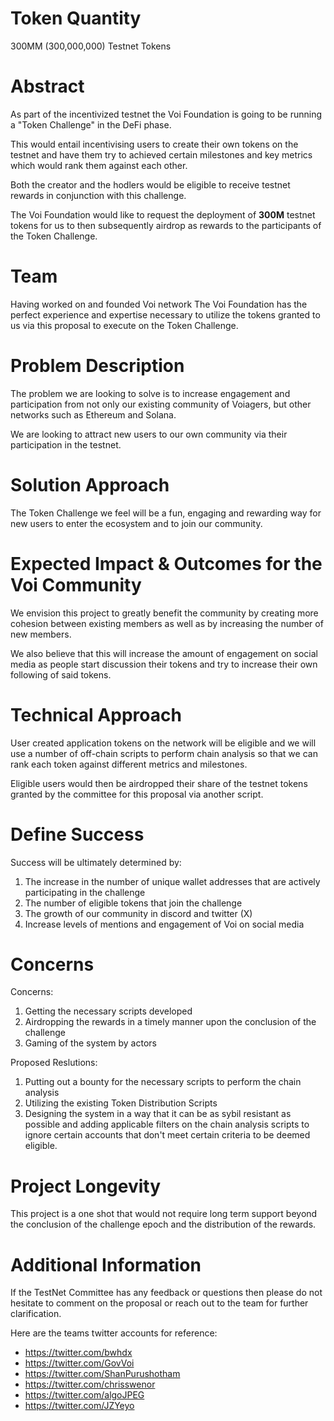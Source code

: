 # Token Quantity

300MM (300,000,000) Testnet Tokens

# Abstract
As part of the incentivized testnet the Voi Foundation is going to be running a "Token Challenge" in the DeFi phase. 

This would entail incentivising users to create their own tokens on the testnet and have them try to achieved certain milestones and key metrics which would rank them against each other. 

Both the creator and the hodlers would be eligible to receive testnet rewards in conjunction with this challenge.

The Voi Foundation would like to request the deployment of **300M** testnet tokens for us to then subsequently airdrop as rewards to the participants of the Token Challenge.

# Team

Having worked on and founded Voi network The Voi Foundation has the perfect experience and expertise necessary to utilize the tokens granted to us via this proposal to execute on the Token Challenge.

# Problem Description

The problem we are looking to solve is to increase engagement and participation from not only our existing community of Voiagers, but other networks such as Ethereum and Solana. 

We are looking to attract new users to our own community via their participation in the testnet.

# Solution Approach

The Token Challenge we feel will be a fun, engaging and rewarding way for new users to enter the ecosystem and to join our community. 

# Expected Impact & Outcomes for the Voi Community 

We envision this project to greatly benefit the community by creating more cohesion between existing members as well as by increasing the number of new members.

We also believe that this will increase the amount of engagement on social media as people start discussion their tokens and try to increase their own following of said tokens.

# Technical Approach

User created application tokens on the network will be eligible and we will use a number of off-chain scripts to perform chain analysis so that we can rank each token against different metrics and milestones.

Eligible users would then be airdropped their share of the testnet tokens granted by the committee for this proposal via another script.

# Define Success

Success will be ultimately determined by:

1. The increase in the number of unique wallet addresses that are actively participating in the challenge
2. The number of eligible tokens that join the challenge
3. The growth of our community in discord and twitter (X)
4. Increase levels of mentions and engagement of Voi on social media

# **Concerns** 

Concerns:
1. Getting the necessary scripts developed
2. Airdropping the rewards in a timely manner upon the conclusion of the challenge
3. Gaming of the system by actors

Proposed Reslutions:
1. Putting out a bounty for the necessary scripts to perform the chain analysis
2. Utilizing the existing Token Distribution Scripts
3. Designing the system in a way that it can be as sybil resistant as possible and adding applicable filters on the chain analysis scripts to ignore certain accounts that don't meet certain criteria to be deemed eligible.

# **Project Longevity**

This project is a one shot that would not require long term support beyond the conclusion of the challenge epoch and the distribution of the rewards.

# **Additional Information** 

If the TestNet Committee has any feedback or questions then please do not hesitate to comment on the proposal or reach out to the team for further clarification. 

Here are the teams twitter accounts for reference:
- https://twitter.com/bwhdx
- https://twitter.com/GovVoi
- https://twitter.com/ShanPurushotham
- https://twitter.com/chrisswenor
- https://twitter.com/algoJPEG
- https://twitter.com/JZYeyo

